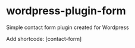 # wordpress-plugin-form
Simple contact form plugin created for Wordpress

Add shortcode:
[contact-form]
